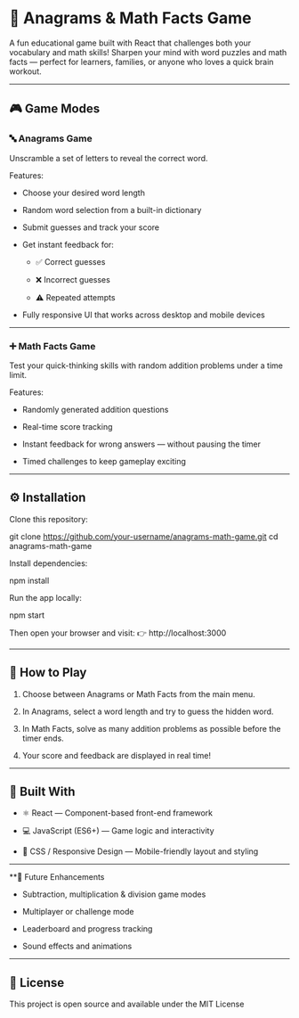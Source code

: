 # 🧩 Anagrams & Math Facts Game

A fun educational game built with React that challenges both your vocabulary and math skills!
Sharpen your mind with word puzzles and math facts — perfect for learners, families, or anyone who loves a quick brain workout.

***

## 🎮 Game Modes
### 🔤 Anagrams Game

Unscramble a set of letters to reveal the correct word.

Features:

- Choose your desired word length

- Random word selection from a built-in dictionary

- Submit guesses and track your score

- Get instant feedback for:

  - ✅ Correct guesses

  - ❌ Incorrect guesses

  - ⚠️ Repeated attempts

- Fully responsive UI that works across desktop and mobile devices

***

### ➕ Math Facts Game

Test your quick-thinking skills with random addition problems under a time limit.

Features:

- Randomly generated addition questions

- Real-time score tracking

- Instant feedback for wrong answers — without pausing the timer

- Timed challenges to keep gameplay exciting

***

## ⚙️ Installation

Clone this repository:

git clone https://github.com/your-username/anagrams-math-game.git
cd anagrams-math-game


Install dependencies:

npm install


Run the app locally:

npm start


Then open your browser and visit:
👉 http://localhost:3000

***

## 🧠 How to Play
1. Choose between Anagrams or Math Facts from the main menu.

2. In Anagrams, select a word length and try to guess the hidden word.

3. In Math Facts, solve as many addition problems as possible before the timer ends.

4. Your score and feedback are displayed in real time!

***

## 🧰 Built With

- ⚛️ React — Component-based front-end framework

- 💻 JavaScript (ES6+) — Game logic and interactivity

- 🎨 CSS / Responsive Design — Mobile-friendly layout and styling

***

**🚀 Future Enhancements

- Subtraction, multiplication & division game modes

- Multiplayer or challenge mode

- Leaderboard and progress tracking

- Sound effects and animations

***

## 🏁 License

This project is open source and available under the MIT License
